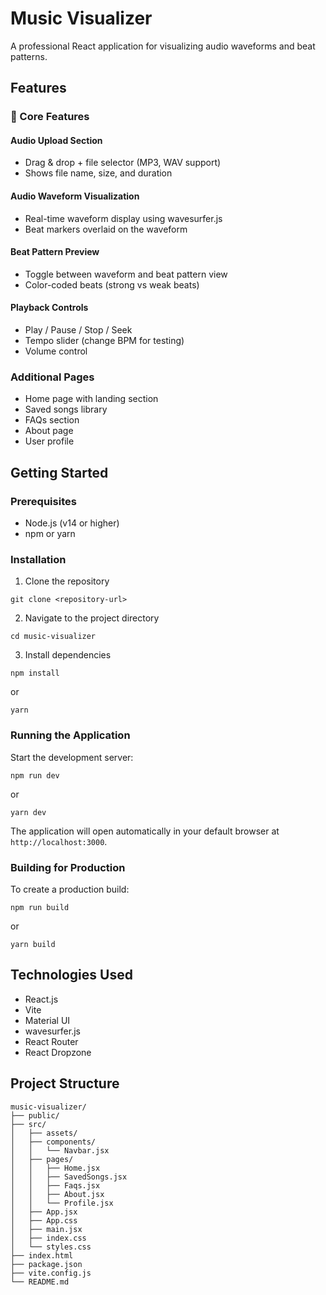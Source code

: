 # Music Visualizer

A professional React application for visualizing audio waveforms and beat patterns.

## Features

### 🎵 Core Features

#### Audio Upload Section
- Drag & drop + file selector (MP3, WAV support)
- Shows file name, size, and duration

#### Audio Waveform Visualization
- Real-time waveform display using wavesurfer.js
- Beat markers overlaid on the waveform

#### Beat Pattern Preview
- Toggle between waveform and beat pattern view
- Color-coded beats (strong vs weak beats)

#### Playback Controls
- Play / Pause / Stop / Seek
- Tempo slider (change BPM for testing)
- Volume control

### Additional Pages
- Home page with landing section
- Saved songs library
- FAQs section
- About page
- User profile

## Getting Started

### Prerequisites
- Node.js (v14 or higher)
- npm or yarn

### Installation

1. Clone the repository
```
git clone <repository-url>
```

2. Navigate to the project directory
```
cd music-visualizer
```

3. Install dependencies
```
npm install
```
or
```
yarn
```

### Running the Application

Start the development server:
```
npm run dev
```
or
```
yarn dev
```

The application will open automatically in your default browser at `http://localhost:3000`.

### Building for Production

To create a production build:
```
npm run build
```
or
```
yarn build
```

## Technologies Used

- React.js
- Vite
- Material UI
- wavesurfer.js
- React Router
- React Dropzone

## Project Structure

```
music-visualizer/
├── public/
├── src/
│   ├── assets/
│   ├── components/
│   │   └── Navbar.jsx
│   ├── pages/
│   │   ├── Home.jsx
│   │   ├── SavedSongs.jsx
│   │   ├── Faqs.jsx
│   │   ├── About.jsx
│   │   └── Profile.jsx
│   ├── App.jsx
│   ├── App.css
│   ├── main.jsx
│   ├── index.css
│   └── styles.css
├── index.html
├── package.json
├── vite.config.js
└── README.md
```
